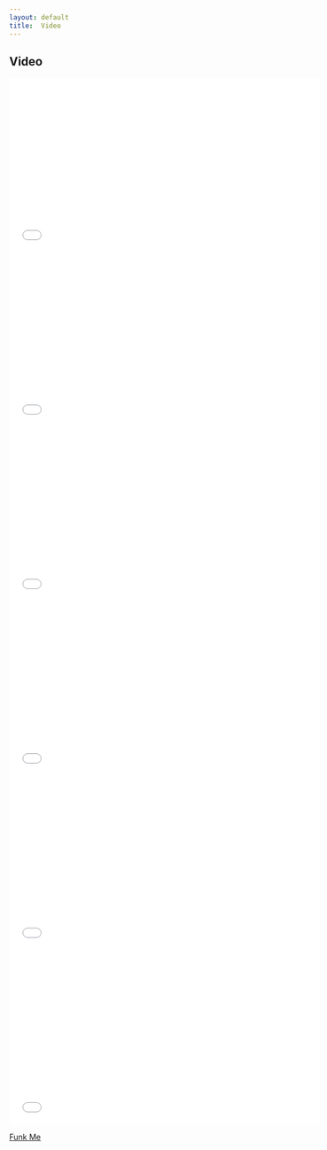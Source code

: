```yaml
---
layout: default
title:  Video
---
```


## Video

<iframe width="560" height="315" src="//www.youtube.com/embed/-ubqKYX_A6s" frameborder="0" allowfullscreen></iframe>

 
<iframe width="560" height="315" src="//www.youtube.com/embed/eNHUnEzxhdk" frameborder="0" allowfullscreen></iframe>

 
<iframe width="560" height="315" src="//www.youtube.com/embed/4Dw9mwG4xis" frameborder="0" allowfullscreen></iframe>


<iframe width="560" height="315" src="//www.youtube.com/embed/yWCLABhaL0A" frameborder="0" allowfullscreen></iframe>


<iframe width="560" height="315" src="//www.youtube.com/embed/3Yhrj0-jxP8" frameborder="0" allowfullscreen></iframe>


<iframe width="560" height="315" src="//www.youtube.com/embed/jqiZKo55bys" frameborder="0" allowfullscreen></iframe>


[Funk Me](http://www.tvp.pl/rzeszow/kultura/stacja-rzeszow-glowny/wideo/1010/12673408)



